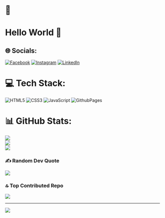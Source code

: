 # 💫 
# Hello World 👋


## 🌐 Socials:
[![Facebook](https://img.shields.io/badge/Facebook-%231877F2.svg?logo=Facebook&logoColor=white)](https://www.facebook.com/profile.php?id=100010712287093) [![Instagram](https://img.shields.io/badge/Instagram-%23E4405F.svg?logo=Instagram&logoColor=white)](https://instagram.com/emellybmuniz) [![LinkedIn](https://img.shields.io/badge/LinkedIn-%230077B5.svg?logo=linkedin&logoColor=white)](https://www.linkedin.com/in/emelly-beatriz-719989194/) 

# 💻 Tech Stack:
![HTML5](https://img.shields.io/badge/html5-%23E34F26.svg?style=for-the-badge&logo=html5&logoColor=white) ![CSS3](https://img.shields.io/badge/css3-%231572B6.svg?style=for-the-badge&logo=css3&logoColor=white) ![JavaScript](https://img.shields.io/badge/javascript-%23323330.svg?style=for-the-badge&logo=javascript&logoColor=%23F7DF1E) ![GithubPages](https://img.shields.io/badge/github%20pages-121013?style=for-the-badge&logo=github&logoColor=white)
# 📊 GitHub Stats:
![](https://github-readme-stats.vercel.app/api?username=Emelly-Beatriz&theme=midnight-purple&hide_border=false&include_all_commits=false&count_private=false)<br/>
![](https://github-readme-streak-stats.herokuapp.com/?user=Emelly-Beatriz&theme=midnight-purple&hide_border=false)<br/>
![](https://github-readme-stats.vercel.app/api/top-langs/?username=Emelly-Beatriz&theme=midnight-purple&hide_border=false&include_all_commits=false&count_private=false&layout=compact)

### ✍️ Random Dev Quote
![](https://quotes-github-readme.vercel.app/api?type=horizontal&theme=radical)

### 🔝 Top Contributed Repo
![](https://github-contributor-stats.vercel.app/api?username=Emelly-Beatriz&limit=5&theme=dark&combine_all_yearly_contributions=true)

---
[![](https://visitcount.itsvg.in/api?id=Emelly-Beatriz&icon=5&color=12)](https://visitcount.itsvg.in)

<!-- Proudly created with GPRM ( https://gprm.itsvg.in ) -->
